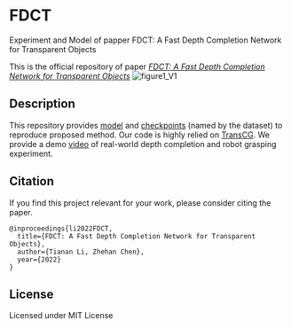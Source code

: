 # FDCT
Experiment and Model of papper FDCT: A Fast Depth Completion Network for Transparent Objects

This is the official repository of paper [*FDCT: A Fast Depth Completion Network for Transparent Objects*](https://arxiv.com) 
![figure1_V1](https://user-images.githubusercontent.com/58378560/196117836-5777b9e6-bce6-466d-984d-81b4c5ad0a23.png)

## Description
This repository provides [model](https://github.com/Nonmy/FDCT/blob/main/Model.py) and [checkpoints](https://drive.google.com/drive/folders/1ah__MwOieGXx2t7dOAc2LsDxfGVLAxXh?usp=sharing) (named by the dataset) to reproduce proposed method. Our code is highly relied on [TransCG](https://github.com/Galaxies99/TransCG). We provide a demo [video](https://youtu.be/Wmrl2WpR9e8) of real-world depth completion and robot grasping experiment.


## Citation

If you find this project relevant for your work, please consider citing the paper.

```
@inproceedings{li2022FDCT,
  title={FDCT: A Fast Depth Completion Network for Transparent Objects},
  author={Tianan Li, Zhehan Chen},
  year={2022}
}
```

## License

Licensed under MIT License


